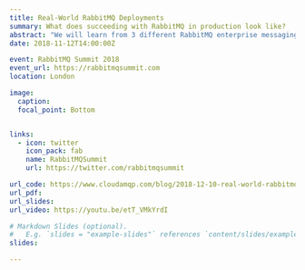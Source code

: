 ```yaml
---
title: Real-World RabbitMQ Deployments
summary: What does succeeding with RabbitMQ in production look like?
abstract: "We will learn from 3 different RabbitMQ enterprise messaging implementations: financial trading, vehicle telemetry & medical equipment monitoring."
date: 2018-11-12T14:00:00Z

event: RabbitMQ Summit 2018
event_url: https://rabbitmqsummit.com
location: London

image:
  caption:
  focal_point: Bottom


links:
  - icon: twitter
    icon_pack: fab
    name: RabbitMQSummit
    url: https://twitter.com/rabbitmqsummit

url_code: https://www.cloudamqp.com/blog/2018-12-10-real-world-rabbitmq-deployments.html
url_pdf:
url_slides:
url_video: https://youtu.be/etT_VMkYrdI

# Markdown Slides (optional).
#   E.g. `slides = "example-slides"` references `content/slides/example-slides.md`.
slides:

---
```

